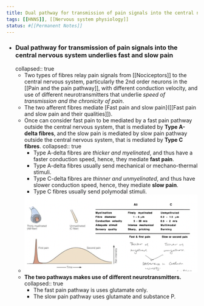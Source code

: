 ```yaml
---
title: Dual pathway for transmission of pain signals into the central nervous system underlies fast and slow pain
tags: [[HNNS]], [[Nervous system physiology]]
status: #[[Permanent Notes]] 
---
```


- ### Dual pathway for transmission of pain signals into the central nervous system underlies fast and slow pain
  collapsed:: true
	- Two types of fibres relay pain signals from [[Nociceptors]] to the central nervous system, particularly the 2nd order neurons in the [[Pain and the pain pathway]], with different conduction velocity, and use of different neurotransmitters that underlie *speed of transmission and the chronicity of pain*.
	- The two afferent fibres mediate [Fast pain and slow pain]([[Fast pain and slow pain and their qualities]]).
	- Once can consider fast pain to be mediated by a fast pain pathway outside the central nervous system, that is mediated by **Type A-delta fibres**, and the slow pain is mediated by slow pain pathway outside the central nervous system, that is mediated by **Type C fibres**.
	  collapsed:: true
		- Type A-delta fibres are *thicker and myelinated*, and thus have a faster conduction speed, hence, they mediate **fast pain**.
		- Type A-delta fibres usually send mechanical or mechano-thermal stimuli.
		- Type C-delta fibres are *thinner and unmyelinated*, and thus have slower conduction speed, hence, they mediate **slow pain**.
		- Type C fibres usually send polymodal stimuli.
	- ![image.png](../assets/image_1672916223463_0.png)
	- **The two pathways makes use of different neurotransmitters.**
	  collapsed:: true
		- The fast pain pathway is uses glutamate only.
		- The slow pain pathway uses glutamate and substance P.